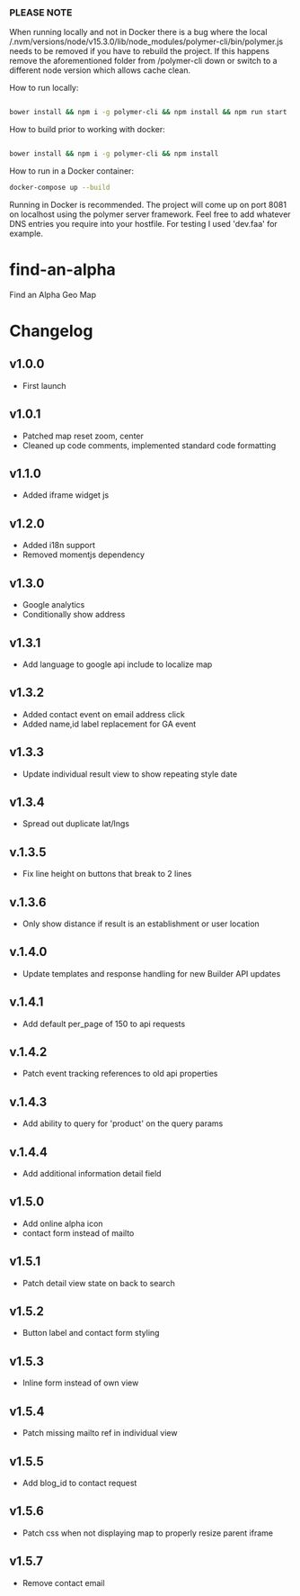 ### PLEASE NOTE ###

When running locally and not in Docker there is a bug where the local /.nvm/versions/node/v15.3.0/lib/node_modules/polymer-cli/bin/polymer.js needs to be removed if you have to rebuild the project. If this happens remove the aforementioned folder from /polymer-cli down or switch to a different node version which allows cache clean.

How to run locally:

```bash

bower install && npm i -g polymer-cli && npm install && npm run start
```

How to build prior to working with docker:

```bash

bower install && npm i -g polymer-cli && npm install 
```

How to run in a Docker container:

```bash
docker-compose up --build
```

Running in Docker is recommended. The project will come up on port 8081 on localhost using the polymer server framework. Feel free to add whatever DNS entries you require into your hostfile. For testing I used 'dev.faa' for example.
# find-an-alpha
Find an Alpha Geo Map

# Changelog

## v1.0.0
* First launch

## v1.0.1
* Patched map reset zoom, center
* Cleaned up code comments, implemented standard code formatting

## v1.1.0
* Added iframe widget js

## v1.2.0
* Added i18n support
* Removed momentjs dependency

## v1.3.0
* Google analytics
* Conditionally show address

## v1.3.1
* Add language to google api include to localize map

## v1.3.2
* Added contact event on email address click
* Added name,id label replacement for GA event

## v1.3.3
* Update individual result view to show repeating style date

## v1.3.4
 * Spread out duplicate lat/lngs

## v.1.3.5
 * Fix line height on buttons that break to 2 lines

## v.1.3.6
 * Only show distance if result is an establishment or user location

## v.1.4.0
 * Update templates and response handling for new Builder API updates

## v.1.4.1
 * Add default per_page of 150 to api requests

## v.1.4.2
 * Patch event tracking references to old api properties
 
## v.1.4.3
 * Add ability to query for 'product' on the query params

## v.1.4.4
 * Add additional information detail field

## v1.5.0
 * Add online alpha icon
 * contact form instead of mailto

## v1.5.1
 * Patch detail view state on back to search

## v1.5.2
 * Button label and contact form styling

## v1.5.3
 * Inline form instead of own view

## v1.5.4
 * Patch missing mailto ref in individual view

## v1.5.5
 * Add blog_id to contact request

## v1.5.6
 * Patch css when not displaying map to properly resize parent iframe

## v1.5.7
 * Remove contact email